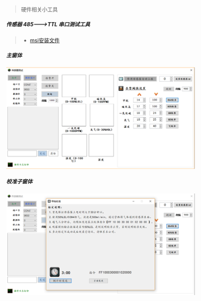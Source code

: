> 硬件相关小工具


#####  传感器 485--->TTL 串口测试工具 
>* [msi安装文件](https://github.com/L1nY4n/serialPortTool/blob/master/SensorPackage/Debug/SensorPackage.msi)
##### 主窗体
![主窗口](https://github.com/L1nY4n/serialPortTool/blob/master/SensorPackage/img/home.png)
##### 校准子窗体
![校准子窗口](https://github.com/L1nY4n/serialPortTool/blob/master/SensorPackage/img/calibrate.png)